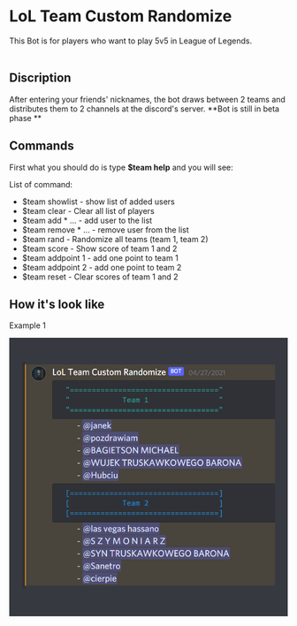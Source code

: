 # LoL Team Custom Randomize

This Bot is for players who want to play 5v5 in League of Legends.<br><br>

<h2> Discription </h2>

After entering your friends' nicknames, the bot draws between 2 teams and distributes them to 2 channels at the discord's server. **Bot is still in beta phase **

<h2> Commands </h2>

First what you should do is type **$team help** and you will see:

List of command:
<ul>
    <li> $team showlist - show list of added users </li>
    <li> $team clear - Clear all list of players </li>
    <li> $team add *<user> <user> ... - add user to the list </li>
    <li> $team remove *<user> <user> ... - remove user from the list </li>
    <li> $team rand - Randomize all teams (team 1, team 2) </li>
    <li> $team score - Show score of team 1 and 2 </li>
    <li> $team addpoint 1 - add one point to team 1 </li>
    <li> $team addpoint 2 - add one point to team 2 </li>
    <li> $team reset - Clear scores of team 1 and 2 </li>
</ul>

<h2> How it's look like </h2>
<p>Example 1</p>
<img src="https://github.com/sanetro/LoLTeamCustomRandomize/blob/master/img_example/example1.png?raw=true">
